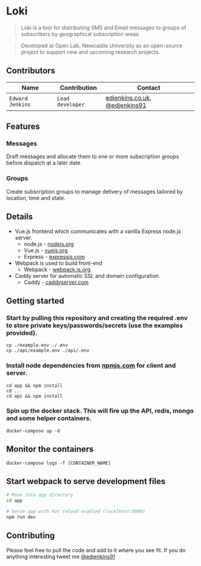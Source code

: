 # Loki

> Loki is a tool for distributing SMS and Email messages to groups of subscribers by geographical subscription areas.

> Developed at Open Lab, Newcastle University as an open-source project to support new and upcoming research projects.

## Contributors
| Name | Contribution | Contact |
| --- | --- | --- |
| `Edward Jenkins` | `Lead developer` | [edjenkins.co.uk](https://edjenkins.co.uk), [@edjenkins91](https://twitter.com/edjenkins91)|

## Features

### Messages
Draft messages and allocate them to one or more subscription groups before dispatch at a later date.

### Groups
Create subscription groups to manage delivery of messages tailored by location, time and state.


## Details
- Vue.js frontend which communicates with a vanilla Express node.js server.
  - node.js - [nodejs.org](https://nodejs.org)
  - Vue.js - [vuejs.org](https://vuejs.org)
  - Express - [expressjs.com](https://expressjs.com)
- Webpack is used to build front-end
  - Webpack - [webpack.js.org](https://webpack.js.org/)
- Caddy server for automatic SSL and domain configuration.
  - Caddy - [caddyserver.com](https://caddyserver.com/)


## Getting started

### Start by pulling this repository and creating the required .env to store private keys/passwords/secrets (use the examples provided).
```
cp ./example.env ./.env
cp ./api/example.env ./api/.env
```

### Install node dependencies from [npmjs.com](https://www.npmjs.com/) for client and server.
```
cd app && npm install
cd ..
cd api && npm install
```

### Spin up the docker stack. This will fire up the API, redis, mongo and some helper containers.
```
docker-compose up -d
```

## Monitor the containers
```
docker-compose logs -f [CONTAINER_NAME]
```

## Start webpack to serve development files
``` bash
# Move into app directory
cd app

# Serve app with hot reload enabled (localhost:8080)
npm run dev
```

## Contributing
Please feel free to pull the code and add to it where you see fit. If you do anything interesting tweet me [@edjenkins91](https://twitter.com/edjenkins91)